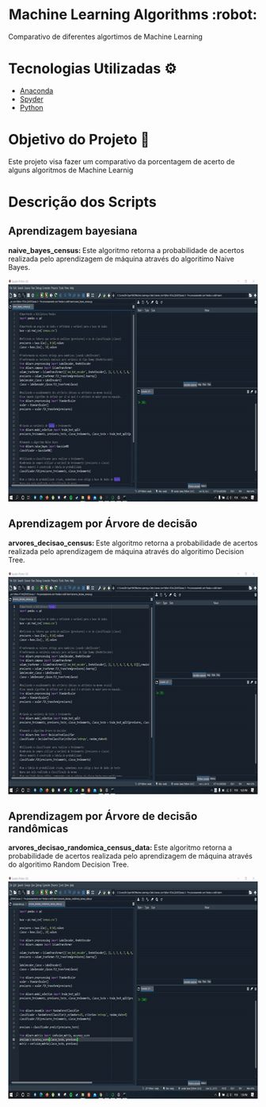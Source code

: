 <h1 align="center">
  Machine Learning Algorithms :robot:
</h1>

<p> Comparativo de diferentes algortimos de Machine Learning  </p>

# Tecnologias Utilizadas :gear:

  - [Anaconda](https://www.anaconda.com/)
  - [Spyder](https://www.spyder-ide.org/)
  - [Python](https://www.python.org/)

# Objetivo do Projeto :dart:
<p>Este projeto visa fazer um comparativo da porcentagem de acerto de alguns algoritmos de Machine Learnig</p>

# Descrição dos Scripts
## Aprendizagem bayesiana
<p><strong>naive_bayes_census: </strong>Este algoritmo retorna a probabilidade de acertos realizada pelo aprendizagem de máquina através do algoritimo Naive Bayes.</p>
<img src="/assets/naive_bayes.gif" width="800" height="450"/>

## Aprendizagem por Árvore de decisão
<p><strong>arvores_decisao_census: </strong>Este algoritmo retorna a probabilidade de acertos realizada pelo aprendizagem de máquina através do algoritimo Decision Tree.</p>
<img src="/assets/arvore_de_decisao.gif" width="800" height="450"/>

## Aprendizagem por Árvore de decisão randômicas
<p><strong>arvores_decisao_randomica_census_data: </strong>Este algoritmo retorna a probabilidade de acertos realizada pelo aprendizagem de máquina através do algoritimo Random Decision Tree.</p>
<img src="/assets/arvore_de_ decisicoes_randomica.gif" width="800" height="450"/>
